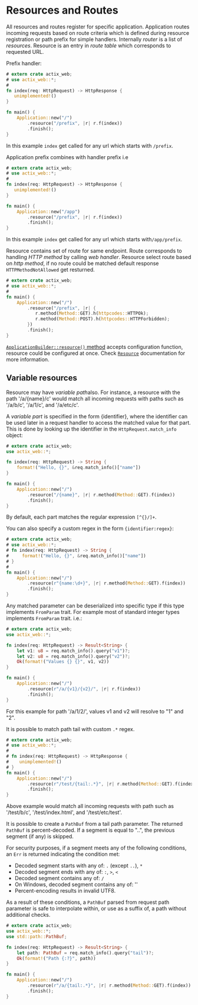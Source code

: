 # Resources and Routes

All resources and routes register for specific application.
Application routes incoming requests based on route criteria which is defined during 
resource registration or path prefix for simple handlers.
Internally *router* is a list of *resources*. Resource is an entry in *route table*
which corresponds to requested URL. 

Prefix handler:

```rust
# extern crate actix_web;
# use actix_web::*;
# 
fn index(req: HttpRequest) -> HttpResponse {
   unimplemented!()
}

fn main() {
    Application::new("/")
        .resource("/prefix", |r| r.f(index))
        .finish();
}
```

In this example `index` get called for any url which starts with `/prefix`. 

Application prefix combines with handler prefix i.e

```rust
# extern crate actix_web;
# use actix_web::*;
# 
fn index(req: HttpRequest) -> HttpResponse {
   unimplemented!()
}

fn main() {
    Application::new("/app")
        .resource("/prefix", |r| r.f(index))
        .finish();
}
```

In this example `index` get called for any url which starts with`/app/prefix`. 

Resource contains set of route for same endpoint. Route corresponds to handling 
*HTTP method* by calling *web handler*. Resource select route based on *http method*,
if no route could be matched default response `HTTPMethodNotAllowed` get resturned.

```rust
# extern crate actix_web;
# use actix_web::*;
# 
fn main() {
    Application::new("/")
        .resource("/prefix", |r| {
           r.method(Method::GET).h(httpcodes::HTTPOk);
           r.method(Method::POST).h(httpcodes::HTTPForbidden);
        })
        .finish();
}
```

[`ApplicationBuilder::resource()` method](../actix_web/dev/struct.ApplicationBuilder.html#method.resource)
accepts configuration function, resource could be configured at once.
Check [`Resource`](../actix-web/target/doc/actix_web/struct.Resource.html) documentation 
for more information.

## Variable resources

Resource may have *variable path*also. For instance, a resource with the 
path '/a/{name}/c' would match all incoming requests with paths such
as '/a/b/c', '/a/1/c', and '/a/etc/c'.

A *variable part* is specified in the form {identifier}, where the identifier can be
used later in a request handler to access the matched value for that part. This is
done by looking up the identifier in the `HttpRequest.match_info` object:

```rust
# extern crate actix_web;
use actix_web::*;

fn index(req: HttpRequest) -> String {
    format!("Hello, {}", &req.match_info()["name"])
}

fn main() {
    Application::new("/")
        .resource("/{name}", |r| r.method(Method::GET).f(index))
        .finish();
}
```

By default, each part matches the regular expression `[^{}/]+`.

You can also specify a custom regex in the form `{identifier:regex}`:

```rust
# extern crate actix_web;
# use actix_web::*;
# fn index(req: HttpRequest) -> String {
#     format!("Hello, {}", &req.match_info()["name"])
# }
# 
fn main() {
    Application::new("/")
        .resource(r"{name:\d+}", |r| r.method(Method::GET).f(index))
        .finish();
}
```

Any matched parameter can be deserialized into specific type if this type 
implements `FromParam` trait. For example most of standard integer types
implements `FromParam` trait. i.e.:

```rust
# extern crate actix_web;
use actix_web::*;

fn index(req: HttpRequest) -> Result<String> {
    let v1: u8 = req.match_info().query("v1")?;
    let v2: u8 = req.match_info().query("v2")?;
    Ok(format!("Values {} {}", v1, v2))
}

fn main() {
    Application::new("/")
        .resource(r"/a/{v1}/{v2}/", |r| r.f(index))
        .finish();
}
```

For this example for path '/a/1/2/', values v1 and v2 will resolve to "1" and "2".

It is possible to match path tail with custom `.*` regex.

```rust
# extern crate actix_web;
# use actix_web::*;
# 
# fn index(req: HttpRequest) -> HttpResponse {
#    unimplemented!()
# }
fn main() {
    Application::new("/")
        .resource(r"/test/{tail:.*}", |r| r.method(Method::GET).f(index))
        .finish();
}
```

Above example would match all incoming requests with path such as
'/test/b/c', '/test/index.html', and '/test/etc/test'.

It is possible to create a `PathBuf` from a tail path parameter. The returned `PathBuf` is
percent-decoded. If a segment is equal to "..", the previous segment (if
any) is skipped.

For security purposes, if a segment meets any of the following conditions,
an `Err` is returned indicating the condition met:

  * Decoded segment starts with any of: `.` (except `..`), `*`
  * Decoded segment ends with any of: `:`, `>`, `<`
  * Decoded segment contains any of: `/`
  * On Windows, decoded segment contains any of: '\'
  * Percent-encoding results in invalid UTF8.

As a result of these conditions, a `PathBuf` parsed from request path parameter is
safe to interpolate within, or use as a suffix of, a path without additional checks.

```rust
# extern crate actix_web;
use actix_web::*;
use std::path::PathBuf;

fn index(req: HttpRequest) -> Result<String> {
    let path: PathBuf = req.match_info().query("tail")?;
    Ok(format!("Path {:?}", path))
}

fn main() {
    Application::new("/")
        .resource(r"/a/{tail:.*}", |r| r.method(Method::GET).f(index))
        .finish();
}
```

